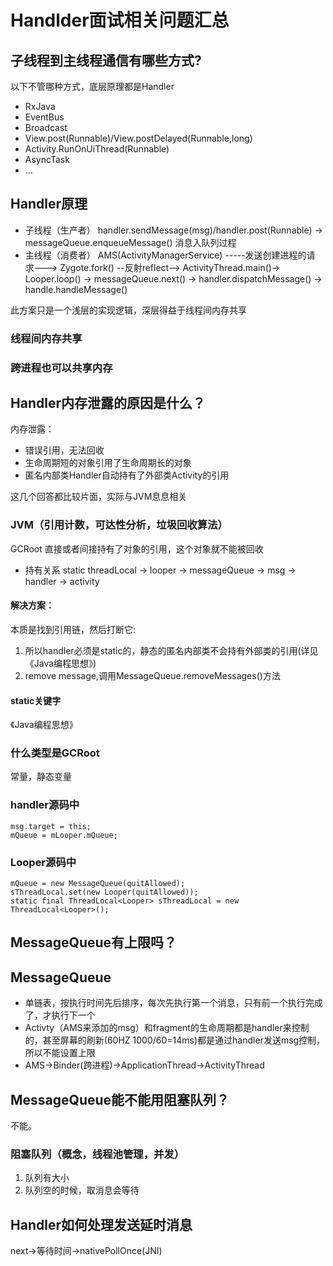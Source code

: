 # Handlder面试相关问题汇总

## 子线程到主线程通信有哪些方式?
以下不管哪种方式，底层原理都是Handler
- RxJava
- EventBus
- Broadcast
- View.post(Runnable)/View.postDelayed(Runnable,long)
- Activity.RunOnUiThread(Runnable)
- AsyncTask
- ...

## Handler原理
- 子线程（生产者） handler.sendMessage(msg)/handler.post(Runnable) -> messageQueue.enqueueMessage() 消息入队列过程
- 主线程（消费者） AMS(ActivityManagerService) -----发送创建进程的请求---> Zygote.fork() --反射reflect--> ActivityThread.main()-> Looper.loop() -> messageQueue.next() -> handler.dispatchMessage() -> handle.handleMessage()

此方案只是一个浅层的实现逻辑，深层得益于线程间内存共享
### 线程间内存共享
### 跨进程也可以共享内存

## Handler内存泄露的原因是什么？
内存泄露：
- 错误引用，无法回收
- 生命周期短的对象引用了生命周期长的对象
- 匿名内部类Handler自动持有了外部类Activity的引用

这几个回答都比较片面，实际与JVM息息相关
### JVM（引用计数，可达性分析，垃圾回收算法）
GCRoot 直接或者间接持有了对象的引用，这个对象就不能被回收
- 持有关系 static threadLocal -> looper -> messageQueue -> msg -> handler -> activity
#### 解决方案：
本质是找到引用链，然后打断它:
1. 所以handler必须是static的，静态的匿名内部类不会持有外部类的引用(详见《Java编程思想》)
2. remove message,调用MessageQueue.removeMessages()方法
#### static关键字
《Java编程思想》
### 什么类型是GCRoot
常量，静态变量
### handler源码中
```
msg.target = this;
mQueue = mLooper.mQueue;
```
### Looper源码中
```
mQueue = new MessageQueue(quitAllowed);
sThreadLocal.set(new Looper(quitAllowed));
static final ThreadLocal<Looper> sThreadLocal = new ThreadLocal<Looper>();
```

## MessageQueue有上限吗？
## MessageQueue
- 单链表，按执行时间先后排序，每次先执行第一个消息，只有前一个执行完成了，才执行下一个
- Activty（AMS来添加的msg）和fragment的生命周期都是handler来控制的，甚至屏幕的刷新(60HZ 1000/60=14ms)都是通过handler发送msg控制，所以不能设置上限
- AMS->Binder(跨进程)->ApplicationThread->ActivityThread

## MessageQueue能不能用阻塞队列？
不能。
### 阻塞队列（概念，线程池管理，并发）
1. 队列有大小
2. 队列空的时候，取消息会等待


## Handler如何处理发送延时消息
next->等待时间->nativePollOnce(JNI)
